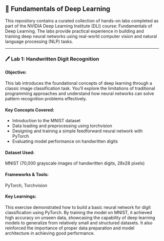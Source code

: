 ## 🧠 Fundamentals of Deep Learning

This repository contains a curated collection of hands-on labs completed as part of the NVIDIA Deep Learning Institute (DLI) course: Fundamentals of Deep Learning. The labs provide practical experience in building and training deep neural networks using real-world computer vision and natural language processing (NLP) tasks.

---

### 🖊️ Lab 1: Handwritten Digit Recognition

#### Objective:
This lab introduces the foundational concepts of deep learning through a classic image classification task. You’ll explore the limitations of traditional programming approaches and understand how neural networks can solve pattern recognition problems effectively.

#### Key Concepts Covered:
- Introduction to the MNIST dataset
- Data loading and preprocessing using torchvision
- Designing and training a simple feedforward neural network with PyTorch
- Evaluating model performance on handwritten digits

#### Dataset Used:
MNIST (70,000 grayscale images of handwritten digits, 28x28 pixels)

#### Frameworks & Tools:
PyTorch, Torchvision

#### Key Learnings:
This exercise demonstrated how to build a basic neural network for digit classification using PyTorch. By training the model on MNIST, it achieved high accuracy on unseen data, showcasing the capability of deep learning models to generalize from relatively small and structured datasets. It also reinforced the importance of proper data preparation and model architecture in achieving good performance.